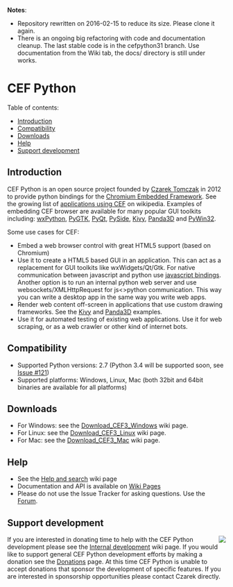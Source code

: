 __Notes__:
* Repository rewritten on 2016-02-15 to reduce its size.
  Please clone it again.
* There is an ongoing big refactoring with code and documentation
  cleanup. The last stable code is in the cefpython31 branch.
  Use documentation from the Wiki tab, the docs/ directory is still
  under works.

# CEF Python

Table of contents:
* [Introduction](#introduction)
* [Compatibility](#compatibility)
* [Downloads](#downloads)
* [Help](#help)
* [Support development](#support-development)

## Introduction

CEF Python is an open source project founded by [Czarek Tomczak](http://www.linkedin.com/in/czarektomczak) in 2012 to provide python bindings for the [Chromium Embedded Framework](https://bitbucket.org/chromiumembedded/cef). See the growing list of [applications using CEF](http://en.wikipedia.org/wiki/Chromium_Embedded_Framework#Applications_using_CEF) on wikipedia. Examples of embedding CEF browser are available for many popular GUI toolkits including: [wxPython](../../wiki/wxPython), [PyGTK](../../wiki/PyGTK), [PyQt](../../wiki/PyQt), [PySide](../../wiki/PySide), [Kivy](../../wiki/Kivy), [Panda3D](../../wiki/Panda3D) and [PyWin32](../master/cefpython/cef3/windows/binaries_32bit/pywin32.py).

Some use cases for CEF: 

* Embed a web browser control with great HTML5 support (based on Chromium)
* Use it to create a HTML5 based GUI in an application. This can act as a replacement for GUI toolkits like wxWidgets/Qt/Gtk. For native communication between javascript and python use [javascript bindings](../../wiki/JavascriptBindings). Another option is to run an internal python web server and use websockets/XMLHttpRequest for js&lt;&gt;python communication. This way you can write a desktop app in the same way you write web apps. 
* Render web content off-screen in applications that use custom drawing frameworks. See the [Kivy](../../wiki/Kivy) and [Panda3D](../../wiki/Panda3D) examples.
* Use it for automated testing of existing web applications. Use it for web scraping, or as a web crawler or other kind of internet bots.

## Compatibility

* Supported Python versions: 2.7 (Python 3.4 will be supported soon, see [Issue #121](../../issues/121))
* Supported platforms: Windows, Linux, Mac (both 32bit and 64bit binaries are available for all platforms)

## Downloads

* For Windows: see the [Download_CEF3_Windows](../../wiki/Download_CEF3_Windows) wiki page.
* For Linux: see the [Download_CEF3_Linux](../../wiki/Download_CEF3_Linux) wiki page.
* For Mac: see the [Download_CEF3_Mac](../../wiki/Download_CEF3_Mac) wiki page.

## Help

* See the [Help and search](../../wiki/Help-and-search) wiki page
* Documentation and API is available on [Wiki Pages](../../wiki)
* Please do not use the Issue Tracker for asking questions. Use the
  [Forum](https://groups.google.com/group/cefpython).

## Support development

<a href="https://www.paypal.com/cgi-bin/webscr?cmd=_s-xclick&amp;hosted_button_id=95W9VHNSFWRUN"><img align="right" src="https://www.paypalobjects.com/en_US/GB/i/btn/btn_donateCC_LG.gif"></img></a> If you are interested in donating time to help with the CEF Python development please see the [Internal development](../../wiki/InternalDevelopment) wiki page. If you would like to support general CEF Python development efforts by making a donation see the [Donations](docs/Donations.md) page. At this time CEF Python is unable to accept donations that sponsor the development of specific features. If you are interested in sponsorship opportunities please contact Czarek directly.
